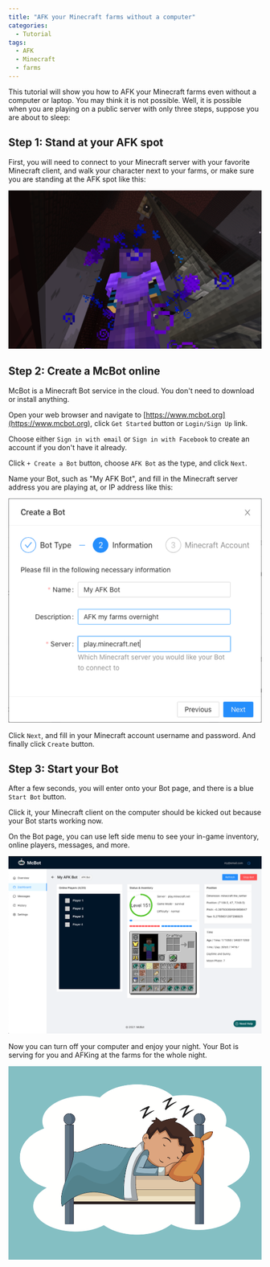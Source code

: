 ```yaml
---
title: "AFK your Minecraft farms without a computer"
categories:
  - Tutorial
tags:
  - AFK
  - Minecraft
  - farms
---
```


This tutorial will show you how to AFK your Minecraft farms even without a computer or laptop.
You may think it is not possible. Well, it is possible when you are playing on a public server with only three steps,
suppose you are about to sleep:

## Step 1: Stand at your AFK spot

First, you will need to connect to your Minecraft server with your favorite Minecraft client, and walk your character
next to your farms, or make sure you are standing at the AFK spot like this:

![screenshot for the farm](/assets/images/2021_1_wither_skeleton_farm.png)

## Step 2: Create a McBot online

McBot is a Minecraft Bot service in the cloud. You don't need to download or install anything.

Open your web browser and navigate to [https://www.mcbot.org](https://www.mcbot.org), click `Get Started` button or `Login/Sign Up` link.

Choose either `Sign in with email` or `Sign in with Facebook` to create an account if you don't have it already.

Click `+ Create a Bot` button, choose `AFK Bot` as the type, and click `Next`.

Name your Bot, such as "My AFK Bot", and fill in the Minecraft server address you are playing at, or IP address like this:

![screenshot for the creation form step 2](/assets/images/2021_1_bot_creation_form.png)

Click `Next`, and fill in your Minecraft account username and password. And finally click `Create` button.

## Step 3: Start your Bot

After a few seconds, you will enter onto your Bot page, and there is a blue `Start Bot` button. 

Click it, your Minecraft client on the computer should be kicked out because your Bot starts working now.

On the Bot page, you can use left side menu to see your in-game inventory, online players, messages, and more.

![screenshot for bot dashboard page](/assets/images/2021_1_bot_dashboard.png)

Now you can turn off your computer and enjoy your night. Your Bot is serving for you and AFKing at the farms for the whole night.

![sleep](/assets/images/2021_1_sleep.png)
